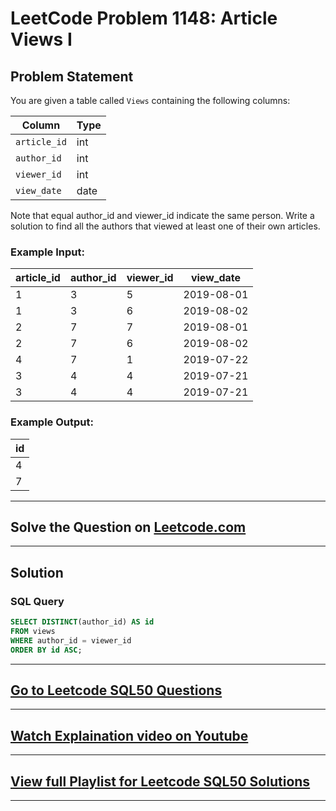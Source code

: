 # LeetCode Problem 1148: Article Views I

## Problem Statement
You are given a table called `Views` containing the following columns:

| Column       | Type    |
|--------------|---------|
| `article_id` | int     |
| `author_id`  | int     |
| `viewer_id`  | int     |
| `view_date`  | date    |

Note that equal author_id and viewer_id indicate the same person.
Write a solution to find all the authors that viewed at least one of their own articles.

### Example Input:
| article_id | author_id | viewer_id | view_date  |
|------------|-----------|-----------|------------|
| 1          | 3         | 5         | 2019-08-01 |
| 1          | 3         | 6         | 2019-08-02 |
| 2          | 7         | 7         | 2019-08-01 |
| 2          | 7         | 6         | 2019-08-02 |
| 4          | 7         | 1         | 2019-07-22 |
| 3          | 4         | 4         | 2019-07-21 |
| 3          | 4         | 4         | 2019-07-21 |

### Example Output:
| id |
|-----------|
| 4         |
| 7         |


---
 ## Solve the Question on [Leetcode.com](https://leetcode.com/problems/article-views-i/description/?envType=study-plan-v2&envId=top-sql-50)
 ---
 
## Solution

### SQL Query
```sql
SELECT DISTINCT(author_id) AS id
FROM views
WHERE author_id = viewer_id
ORDER BY id ASC;
```

---

## [Go to Leetcode SQL50 Questions](https://github.com/codelytix20/LeetCode-SQL50)
---
## [Watch Explaination video on Youtube](https://youtu.be/F9fL6GxB3LU)

---
## [View full Playlist for Leetcode SQL50 Solutions](https://www.youtube.com/playlist?list=PLORt4hwlq-u7VEpoAot4Rmu7XorL2cHQF)
---

